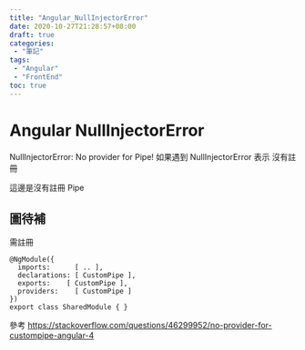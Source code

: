 ```yaml
---
title: "Angular_NullInjectorError"
date: 2020-10-27T21:28:57+08:00
draft: true
categories:
 - "筆記"
tags:
 - "Angular"
 - "FrontEnd"
toc: true
---
```


# Angular NullInjectorError 
<!--more-->

NullInjectorError: No provider for  Pipe!
如果遇到 NullInjectorError 表示 沒有註冊

這邊是沒有註冊 Pipe

## 圖待補



需註冊

```
@NgModule({
  imports:      [ .. ],
  declarations: [ CustomPipe ],
  exports:    [ CustomPipe ],
  providers:    [ CustomPipe ]
})
export class SharedModule { }

```
參考
https://stackoverflow.com/questions/46299952/no-provider-for-custompipe-angular-4
